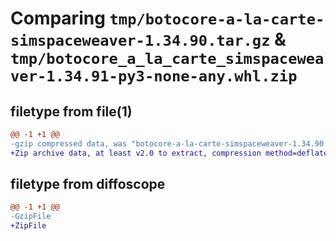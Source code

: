 # Comparing `tmp/botocore-a-la-carte-simspaceweaver-1.34.90.tar.gz` & `tmp/botocore_a_la_carte_simspaceweaver-1.34.91-py3-none-any.whl.zip`

## filetype from file(1)

```diff
@@ -1 +1 @@
-gzip compressed data, was "botocore-a-la-carte-simspaceweaver-1.34.90.tar", last modified: Wed Apr 24 01:02:22 2024, max compression
+Zip archive data, at least v2.0 to extract, compression method=deflate
```

## filetype from diffoscope

```diff
@@ -1 +1 @@
-GzipFile
+ZipFile
```

